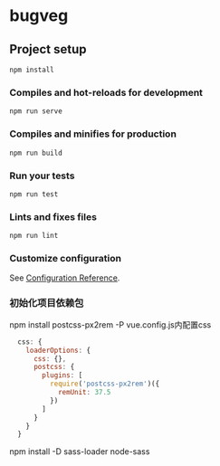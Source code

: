 # bugveg

## Project setup
```
npm install
```

### Compiles and hot-reloads for development
```
npm run serve
```

### Compiles and minifies for production
```
npm run build
```

### Run your tests
```
npm run test
```

### Lints and fixes files
```
npm run lint
```

### Customize configuration
See [Configuration Reference](https://cli.vuejs.org/config/).

### 初始化项目依赖包
npm install postcss-px2rem -P
vue.config.js内配置css
```javascript
  css: {
    loaderOptions: {
      css: {},
      postcss: {
        plugins: [
          require('postcss-px2rem')({
            remUnit: 37.5
          })
        ]
      }
    }
  }
```

npm install -D sass-loader node-sass
